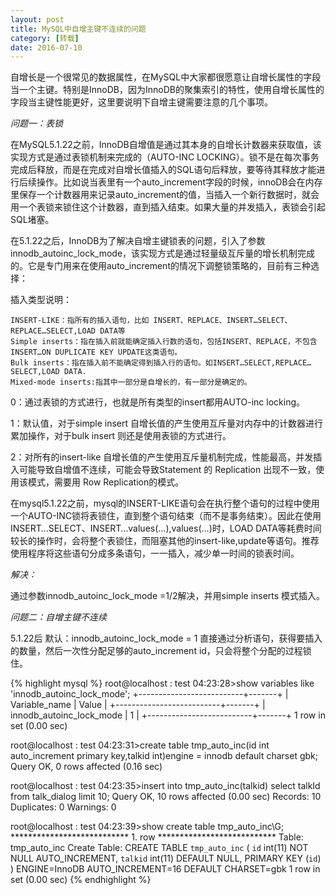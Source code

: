 ```yaml
---
layout: post
title: MySQL中自增主键不连续的问题
category: [转载]
date: 2016-07-10
---
```

自增长是一个很常见的数据属性，在MySQL中大家都很愿意让自增长属性的字段当一个主键。特别是InnoDB，因为InnoDB的聚集索引的特性，使用自增长属性的字段当主键性能更好，这里要说明下自增主键需要注意的几个事项。

<!-- more -->

*问题一：表锁*

在MySQL5.1.22之前，InnoDB自增值是通过其本身的自增长计数器来获取值，该实现方式是通过表锁机制来完成的（AUTO-INC LOCKING）。锁不是在每次事务完成后释放，而是在完成对自增长值插入的SQL语句后释放，要等待其释放才能进行后续操作。比如说当表里有一个auto_increment字段的时候，innoDB会在内存里保存一个计数器用来记录auto_increment的值，当插入一个新行数据时，就会用一个表锁来锁住这个计数器，直到插入结束。如果大量的并发插入，表锁会引起SQL堵塞。

在5.1.22之后，InnoDB为了解决自增主键锁表的问题，引入了参数innodb_autoinc_lock_mode，该实现方式是通过轻量级互斥量的增长机制完成的。它是专门用来在使用auto_increment的情况下调整锁策略的，目前有三种选择：

插入类型说明：
	
	INSERT-LIKE：指所有的插入语句，比如 INSERT、REPLACE、INSERT…SELECT、REPLACE…SELECT,LOAD DATA等
	Simple inserts：指在插入前就能确定插入行数的语句，包括INSERT、REPLACE，不包含INSERT…ON DUPLICATE KEY UPDATE这类语句。
	Bulk inserts：指在插入前不能确定得到插入行的语句。如INSERT…SELECT,REPLACE…SELECT,LOAD DATA.
	Mixed-mode inserts:指其中一部分是自增长的，有一部分是确定的。

0：通过表锁的方式进行，也就是所有类型的insert都用AUTO-inc locking。

1：默认值，对于simple insert 自增长值的产生使用互斥量对内存中的计数器进行累加操作，对于bulk insert 则还是使用表锁的方式进行。

2：对所有的insert-like 自增长值的产生使用互斥量机制完成，性能最高，并发插入可能导致自增值不连续，可能会导致Statement 的 Replication 出现不一致，使用该模式，需要用 Row Replication的模式。

在mysql5.1.22之前，mysql的INSERT-LIKE语句会在执行整个语句的过程中使用一个AUTO-INC锁将表锁住，直到整个语句结束（而不是事务结束）。因此在使用INSERT…SELECT、INSERT…values(…),values(…)时，LOAD DATA等耗费时间较长的操作时，会将整个表锁住，而阻塞其他的insert-like,update等语句。推荐使用程序将这些语句分成多条语句，一一插入，减少单一时间的锁表时间。

*解决：*

通过参数innodb_autoinc_lock_mode =1/2解决，并用simple inserts 模式插入。


*问题二：自增主键不连续*

5.1.22后 默认：innodb_autoinc_lock_mode = 1 
直接通过分析语句，获得要插入的数量，然后一次性分配足够的auto_increment id，只会将整个分配的过程锁住。
	
{% highlight mysql %}
root@localhost : test 04:23:28>show variables like 'innodb_autoinc_lock_mode';
+--------------------------+-------+
| Variable_name            | Value |
+--------------------------+-------+
| innodb_autoinc_lock_mode | 1     |
+--------------------------+-------+
1 row in set (0.00 sec)

root@localhost : test 04:23:31>create table tmp_auto_inc(id int auto_increment primary key,talkid int)engine = innodb default charset gbk;
Query OK, 0 rows affected (0.16 sec)

root@localhost : test 04:23:35>insert into tmp_auto_inc(talkid) select talkId from talk_dialog limit 10;
Query OK, 10 rows affected (0.00 sec)
Records: 10  Duplicates: 0  Warnings: 0

root@localhost : test 04:23:39>show create table tmp_auto_inc\G;
*************************** 1. row ***************************
       Table: tmp_auto_inc
Create Table: CREATE TABLE `tmp_auto_inc` (
  `id` int(11) NOT NULL AUTO_INCREMENT,
  `talkid` int(11) DEFAULT NULL,
  PRIMARY KEY (`id`)
) ENGINE=InnoDB AUTO_INCREMENT=16 DEFAULT CHARSET=gbk
1 row in set (0.00 sec)
{% endhighlight %}
